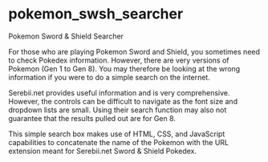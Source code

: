 # pokemon_swsh_searcher
Pokemon Sword &amp; Shield Searcher

For those who are playing Pokemon Sword and Shield, you sometimes need to check Pokedex information. However, there are very versions of Pokemon (Gen 1 to Gen 8). You may therefore be looking at the wrong information if you were to do a simple search on the internet.

Serebii.net provides useful information and is very comprehensive. However, the controls can be difficult to navigate as the font size and dropdown lists are small. Using their search function may also not guarantee that the results pulled out are for Gen 8.

This simple search box makes use of HTML, CSS, and JavaScript capabilities to concatenate the name of the Pokemon with the URL extension meant for Serebii.net Sword & Shield Pokedex.
